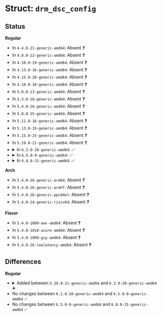 # Struct: <code>drm_dsc_config</code>

## Status
<b>Regular</b>
<ul>
<li>
In <code>4.4.0-21-generic-amd64</code>: Absent ❓
</li>
<li>
In <code>4.8.0-22-generic-amd64</code>: Absent ❓
</li>
<li>
In <code>4.10.0-19-generic-amd64</code>: Absent ❓
</li>
<li>
In <code>4.13.0-16-generic-amd64</code>: Absent ❓
</li>
<li>
In <code>4.15.0-20-generic-amd64</code>: Absent ❓
</li>
<li>
In <code>4.18.0-10-generic-amd64</code>: Absent ❓
</li>
<li>
In <code>5.0.0-13-generic-amd64</code>: Absent ❓
</li>
<li>
In <code>5.3.0-18-generic-amd64</code>: Absent ❓
</li>
<li>
In <code>5.4.0-26-generic-amd64</code>: Absent ❓
</li>
<li>
In <code>5.8.0-25-generic-amd64</code>: Absent ❓
</li>
<li>
In <code>5.11.0-16-generic-amd64</code>: Absent ❓
</li>
<li>
In <code>5.13.0-19-generic-amd64</code>: Absent ❓
</li>
<li>
In <code>5.15.0-25-generic-amd64</code>: Absent ❓
</li>
<li>
In <code>5.19.0-21-generic-amd64</code>: Absent ❓
</li>
<li>
<details>
<summary>In <code>6.2.0-20-generic-amd64</code>: ✅</summary>

```c
struct drm_dsc_config {
    u8 line_buf_depth;
    u8 bits_per_component;
    bool convert_rgb;
    u8 slice_count;
    u16 slice_width;
    u16 slice_height;
    bool simple_422;
    u16 pic_width;
    u16 pic_height;
    u8 rc_tgt_offset_high;
    u8 rc_tgt_offset_low;
    u16 bits_per_pixel;
    u8 rc_edge_factor;
    u8 rc_quant_incr_limit1;
    u8 rc_quant_incr_limit0;
    u16 initial_xmit_delay;
    u16 initial_dec_delay;
    bool block_pred_enable;
    u8 first_line_bpg_offset;
    u16 initial_offset;
    u16[14] rc_buf_thresh;
    struct drm_dsc_rc_range_parameters[15] rc_range_params;
    u16 rc_model_size;
    u8 flatness_min_qp;
    u8 flatness_max_qp;
    u8 initial_scale_value;
    u16 scale_decrement_interval;
    u16 scale_increment_interval;
    u16 nfl_bpg_offset;
    u16 slice_bpg_offset;
    u16 final_offset;
    bool vbr_enable;
    u8 mux_word_size;
    u16 slice_chunk_size;
    u16 rc_bits;
    u8 dsc_version_minor;
    u8 dsc_version_major;
    bool native_422;
    bool native_420;
    u8 second_line_bpg_offset;
    u16 nsl_bpg_offset;
    u16 second_line_offset_adj;
}
```
</details>
</li>
<li>
<details>
<summary>In <code>6.5.0-9-generic-amd64</code>: ✅</summary>

```c
struct drm_dsc_config {
    u8 line_buf_depth;
    u8 bits_per_component;
    bool convert_rgb;
    u8 slice_count;
    u16 slice_width;
    u16 slice_height;
    bool simple_422;
    u16 pic_width;
    u16 pic_height;
    u8 rc_tgt_offset_high;
    u8 rc_tgt_offset_low;
    u16 bits_per_pixel;
    u8 rc_edge_factor;
    u8 rc_quant_incr_limit1;
    u8 rc_quant_incr_limit0;
    u16 initial_xmit_delay;
    u16 initial_dec_delay;
    bool block_pred_enable;
    u8 first_line_bpg_offset;
    u16 initial_offset;
    u16[14] rc_buf_thresh;
    struct drm_dsc_rc_range_parameters[15] rc_range_params;
    u16 rc_model_size;
    u8 flatness_min_qp;
    u8 flatness_max_qp;
    u8 initial_scale_value;
    u16 scale_decrement_interval;
    u16 scale_increment_interval;
    u16 nfl_bpg_offset;
    u16 slice_bpg_offset;
    u16 final_offset;
    bool vbr_enable;
    u8 mux_word_size;
    u16 slice_chunk_size;
    u16 rc_bits;
    u8 dsc_version_minor;
    u8 dsc_version_major;
    bool native_422;
    bool native_420;
    u8 second_line_bpg_offset;
    u16 nsl_bpg_offset;
    u16 second_line_offset_adj;
}
```
</details>
</li>
<li>
<details>
<summary>In <code>6.8.0-31-generic-amd64</code>: ✅</summary>

```c
struct drm_dsc_config {
    u8 line_buf_depth;
    u8 bits_per_component;
    bool convert_rgb;
    u8 slice_count;
    u16 slice_width;
    u16 slice_height;
    bool simple_422;
    u16 pic_width;
    u16 pic_height;
    u8 rc_tgt_offset_high;
    u8 rc_tgt_offset_low;
    u16 bits_per_pixel;
    u8 rc_edge_factor;
    u8 rc_quant_incr_limit1;
    u8 rc_quant_incr_limit0;
    u16 initial_xmit_delay;
    u16 initial_dec_delay;
    bool block_pred_enable;
    u8 first_line_bpg_offset;
    u16 initial_offset;
    u16[14] rc_buf_thresh;
    struct drm_dsc_rc_range_parameters[15] rc_range_params;
    u16 rc_model_size;
    u8 flatness_min_qp;
    u8 flatness_max_qp;
    u8 initial_scale_value;
    u16 scale_decrement_interval;
    u16 scale_increment_interval;
    u16 nfl_bpg_offset;
    u16 slice_bpg_offset;
    u16 final_offset;
    bool vbr_enable;
    u8 mux_word_size;
    u16 slice_chunk_size;
    u16 rc_bits;
    u8 dsc_version_minor;
    u8 dsc_version_major;
    bool native_422;
    bool native_420;
    u8 second_line_bpg_offset;
    u16 nsl_bpg_offset;
    u16 second_line_offset_adj;
}
```
</details>
</li>
</ul>
<b>Arch</b>
<ul>
<li>
In <code>5.4.0-26-generic-arm64</code>: Absent ❓
</li>
<li>
In <code>5.4.0-26-generic-armhf</code>: Absent ❓
</li>
<li>
In <code>5.4.0-26-generic-ppc64el</code>: Absent ❓
</li>
<li>
In <code>5.4.0-24-generic-riscv64</code>: Absent ❓
</li>
</ul>
<b>Flavor</b>
<ul>
<li>
In <code>5.4.0-1009-aws-amd64</code>: Absent ❓
</li>
<li>
In <code>5.4.0-1010-azure-amd64</code>: Absent ❓
</li>
<li>
In <code>5.4.0-1009-gcp-amd64</code>: Absent ❓
</li>
<li>
In <code>5.4.0-26-lowlatency-amd64</code>: Absent ❓
</li>
</ul>

## Differences
<b>Regular</b>
<ul>
<li>
<details>
<summary>Added between <code>5.19.0-21-generic-amd64</code> and <code>6.2.0-20-generic-amd64</code> ➕</summary>

```c
struct drm_dsc_config {
    u8 line_buf_depth;
    u8 bits_per_component;
    bool convert_rgb;
    u8 slice_count;
    u16 slice_width;
    u16 slice_height;
    bool simple_422;
    u16 pic_width;
    u16 pic_height;
    u8 rc_tgt_offset_high;
    u8 rc_tgt_offset_low;
    u16 bits_per_pixel;
    u8 rc_edge_factor;
    u8 rc_quant_incr_limit1;
    u8 rc_quant_incr_limit0;
    u16 initial_xmit_delay;
    u16 initial_dec_delay;
    bool block_pred_enable;
    u8 first_line_bpg_offset;
    u16 initial_offset;
    u16[14] rc_buf_thresh;
    struct drm_dsc_rc_range_parameters[15] rc_range_params;
    u16 rc_model_size;
    u8 flatness_min_qp;
    u8 flatness_max_qp;
    u8 initial_scale_value;
    u16 scale_decrement_interval;
    u16 scale_increment_interval;
    u16 nfl_bpg_offset;
    u16 slice_bpg_offset;
    u16 final_offset;
    bool vbr_enable;
    u8 mux_word_size;
    u16 slice_chunk_size;
    u16 rc_bits;
    u8 dsc_version_minor;
    u8 dsc_version_major;
    bool native_422;
    bool native_420;
    u8 second_line_bpg_offset;
    u16 nsl_bpg_offset;
    u16 second_line_offset_adj;
}
```
</details>
</li>
<li>
No changes between <code>6.2.0-20-generic-amd64</code> and <code>6.5.0-9-generic-amd64</code> ✅
</li>
<li>
No changes between <code>6.5.0-9-generic-amd64</code> and <code>6.8.0-31-generic-amd64</code> ✅
</li>
</ul>
